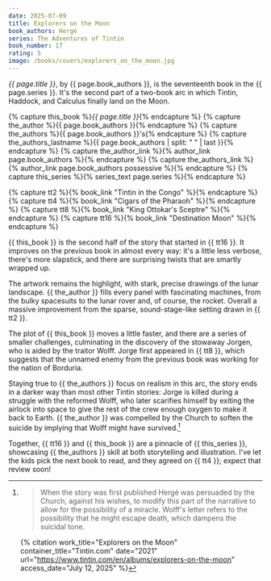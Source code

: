 ```yaml
---
date: 2025-07-09
title: Explorers on the Moon
book_authors: Hergé
series: The Adventures of Tintin
book_number: 17
rating: 5
image: /books/covers/explorers_on_the_moon.jpg
---
```


<cite class="book-title">{{ page.title }}</cite>, by <span
class="author-name">{{ page.book_authors }}</span>, is the seventeenth book in
the <span class="book-series">{{ page.series }}</span>. It's the second part
of a two-book arc in which Tintin, Haddock, and Calculus finally land on the
Moon.

{% capture this_book %}<cite class="book-title">{{ page.title }}</cite>{% endcapture %}
{% capture the_author %}<span class="author-name">{{ page.book_authors }}</span>{% endcapture %}
{% capture the_authors %}<span class="author-name">{{ page.book_authors }}</span>'s{% endcapture %}
{% capture the_authors_lastname %}<span class="author-name">{{ page.book_authors | split: " " | last }}</span>{% endcapture %}
{% capture the_author_link %}{% author_link page.book_authors %}{% endcapture %}
{% capture the_authors_link %}{% author_link page.book_authors possessive %}{% endcapture %}
{% capture this_series %}{% series_text page.series %}{% endcapture %}

{% capture tt2 %}{% book_link "Tintin in the Congo" %}{% endcapture %}
{% capture tt4 %}{% book_link "Cigars of the Pharaoh" %}{% endcapture %}
{% capture tt8 %}{% book_link "King Ottokar's Sceptre" %}{% endcapture %}
{% capture tt16 %}{% book_link "Destination Moon" %}{% endcapture %}

{{ this_book }} is the second half of the story that started in {{ tt16 }}. It
improves on the previous book in almost every way: it's a little less verbose,
there's more slapstick, and there are surprising twists that are smartly
wrapped up.

The artwork remains the highlight, with stark, precise drawings of the lunar
landscape. {{ the_author }} fills every panel with fascinating machines, from
the bulky spacesuits to the lunar rover and, of course, the rocket. Overall a
massive improvement from the sparse, sound-stage-like setting drawn in {{ tt2
}}.

The plot of {{ this_book }} moves a little faster, and there are a series of
smaller challenges, culminating in the discovery of the stowaway Jorgen, who
is aided by the traitor Wolff. Jorge first appeared in {{ tt8 }}, which
suggests that the unnamed enemy from the previous book was working for the
nation of Borduria.

Staying true to {{ the_authors }} focus on realism in this arc, the story ends
in a darker way than most other Tintin stories: Jorge is killed during a
struggle with the reformed Wolff, who later scarifies himself by exiting the
airlock into space to give the rest of the crew enough oxygen to make it back
to Earth. {{ the_author }} was compelled by the Church to soften the suicide
by implying that Wolff might have survived.[^ref]

[^ref]:
    > When the story was first published Hergé was persuaded by the Church,
    > against his wishes, to modify this part of the narrative to allow for
    > the possibility of a miracle. Wolff's letter refers to the possibility
    > that he might escape death, which dampens the suicidal tone.

    {% citation
      work_title="Explorers on the Moon"
      container_title="Tintin.com"
      date="2021"
      url="https://www.tintin.com/en/albums/explorers-on-the-moon"
      access_date="July 12, 2025"
    %}

Together, {{ tt16 }} and {{ this_book }} are a pinnacle of {{ this_series }},
showcasing {{ the_authors }} skill at both storytelling and illustration. I've
let the kids pick the next book to read, and they agreed on {{ tt4 }}; expect
that review soon!
